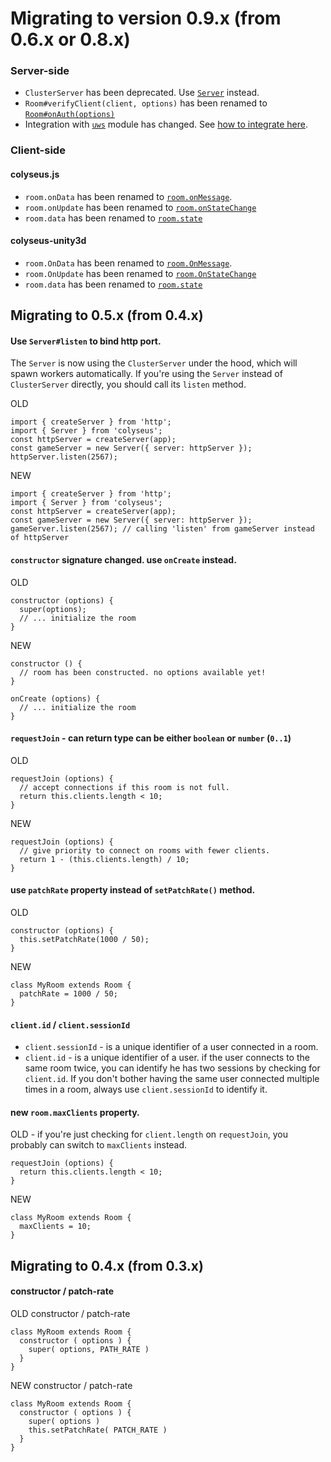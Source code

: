 # Migrating to version 0.9.x (from 0.6.x or 0.8.x)

### Server-side

- `ClusterServer` has been deprecated. Use [`Server`](/server/api) instead.
- `Room#verifyClient(client, options)` has been renamed to [`Room#onAuth(options)`](/server/room/#onauth-client-options-request)
- Integration with [`uws`](https://www.npmjs.com/package/uws) module has changed. See [how to integrate here](/server/api/#optionsengine).

### Client-side

#### colyseus.js
- `room.onData` has been renamed to [`room.onMessage`](/client/room#onmessage).
- `room.onUpdate` has been renamed to [`room.onStateChange`](/client/room#onstatechange)
- `room.data` has been renamed to [`room.state`](/client/room/#state-any)

#### colyseus-unity3d
- `room.OnData` has been renamed to [`room.OnMessage`](/client/room#onmessage).
- `room.OnUpdate` has been renamed to [`room.OnStateChange`](/client/room#onstatechange)
- `room.data` has been renamed to [`room.state`](/client/room/#state-any)

## Migrating to 0.5.x (from 0.4.x)

#### Use `Server#listen` to bind http port.

The `Server` is now using the `ClusterServer` under the hood, which will spawn
workers automatically. If you're using the `Server` instead of `ClusterServer`
directly, you should call its `listen` method.

OLD

```
import { createServer } from 'http';
import { Server } from 'colyseus';
const httpServer = createServer(app);
const gameServer = new Server({ server: httpServer });
httpServer.listen(2567);
```

NEW

```
import { createServer } from 'http';
import { Server } from 'colyseus';
const httpServer = createServer(app);
const gameServer = new Server({ server: httpServer });
gameServer.listen(2567); // calling 'listen' from gameServer instead of httpServer
```

#### `constructor` signature changed. use `onCreate` instead.

OLD

```
constructor (options) {
  super(options);
  // ... initialize the room
}
```

NEW

```
constructor () {
  // room has been constructed. no options available yet!
}

onCreate (options) {
  // ... initialize the room
}
```

#### `requestJoin` - can return type can be either `boolean` or `number` (`0..1`)

OLD

```
requestJoin (options) {
  // accept connections if this room is not full.
  return this.clients.length < 10;
}
```

NEW

```
requestJoin (options) {
  // give priority to connect on rooms with fewer clients.
  return 1 - (this.clients.length) / 10;
}
```

#### use `patchRate` property instead of `setPatchRate()` method.

OLD

```
constructor (options) {
  this.setPatchRate(1000 / 50);
}
```

NEW

```
class MyRoom extends Room {
  patchRate = 1000 / 50;
}
```

#### `client.id` / `client.sessionId`

- `client.sessionId` - is a unique identifier of a user connected in a room.
- `client.id` - is a unique identifier of a user. if the user connects to the same room twice, you can identify he has two sessions by checking for `client.id`. If you don't bother having the same user connected multiple times in a room, always use `client.sessionId` to identify it.

#### new `room.maxClients` property.

OLD - if you're just checking for `client.length` on `requestJoin`, you probably can switch to `maxClients` instead.

```
requestJoin (options) {
  return this.clients.length < 10;
}
```

NEW

```
class MyRoom extends Room {
  maxClients = 10;
}
```

## Migrating to 0.4.x (from 0.3.x)

#### constructor / patch-rate

OLD constructor / patch-rate

```
class MyRoom extends Room {
  constructor ( options ) {
    super( options, PATH_RATE )
  }
}
```

NEW constructor / patch-rate

```
class MyRoom extends Room {
  constructor ( options ) {
    super( options )
    this.setPatchRate( PATCH_RATE )
  }
}
```
